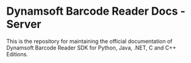 # Dynamsoft Barcode Reader Docs - Server

This is the repository for maintaining the official documentation of Dynamsoft Barcode Reader SDK for Python, Java, .NET, C and C++ Editions.
